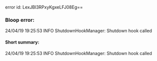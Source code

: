 error id: LexJBl3RPxyKgxeLFJ08Eg==
### Bloop error:

24/04/19 19:25:53 INFO ShutdownHookManager: Shutdown hook called
#### Short summary: 

24/04/19 19:25:53 INFO ShutdownHookManager: Shutdown hook called